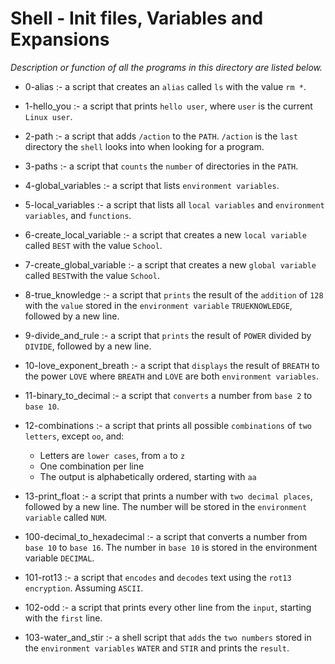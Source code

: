 # Shell - Init files, Variables and Expansions

*Description or function of all the programs in this directory are listed below.*

* 0-alias :- a script that creates an `alias` called `ls` with the value `rm *`.

* 1-hello_you :- a script that prints `hello user`, where `user` is the current `Linux user`.

* 2-path :- a script that adds `/action` to the `PATH`. `/action` is the `last` directory the `shell` looks into when looking for a program.

* 3-paths :-  a script that `counts` the `number` of directories in the `PATH`.

* 4-global_variables :- a script that lists `environment variables`.

* 5-local_variables :- a script that lists all `local variables` and `environment variables`, and `functions`.

* 6-create_local_variable :- a script that creates a new `local variable` called `BEST` with the value `School`.

* 7-create_global_variable :- a script that creates a new `global variable` called `BEST`with the value `School`.

* 8-true_knowledge :- a script that `prints` the result of the `addition` of `128` with the `value` stored in the `environment variable` `TRUEKNOWLEDGE`, followed by a new line.

* 9-divide_and_rule :- a script that `prints` the result of `POWER` divided by `DIVIDE`, followed by a new line.

* 10-love_exponent_breath :- a script that `displays` the result of `BREATH` to the power `LOVE` where `BREATH` and `LOVE` are both `environment variables`.

* 11-binary_to_decimal :- a script that `converts` a number from `base 2` to `base 10`.

* 12-combinations :- a script that prints all possible `combinations` of `two letters`, except `oo`, and:
  * Letters are `lower cases`, from `a` to `z`
  * One combination per line
  * The output is alphabetically ordered, starting with `aa`

* 13-print_float :- a script that prints a number with `two decimal places`, followed by a new line. The number will be stored in the `environment variable` called `NUM`.

* 100-decimal_to_hexadecimal :- a script that converts a number from `base 10` to `base 16`. The number in `base 10` is stored in the environment variable `DECIMAL`.

* 101-rot13 :- a script that `encodes` and `decodes` text using the `rot13 encryption`. Assuming `ASCII`.

* 102-odd :- a script that prints every other line from the `input`, starting with the `first` line.

* 103-water_and_stir :- a shell script that `adds` the `two numbers` stored in the `environment variables` `WATER` and `STIR` and prints the `result`.
